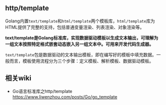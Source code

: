 ## http/template

Golang内置`text/template`和`html/template`两个模板库，`html/template`库为HTML提供了完整的支持，包括普通变量渲染、列表渲染、对象渲染等。

**text/template是Golang标准库，实现数据驱动模板以生成文本输出，可理解为一组文本按照特定格式嵌套动态嵌入另一组文本中。可用来开发代码生成器。**

`text/template`包是数据驱动的文本输出模板，即在编写好的模板中填充数据。一般而言，模板使用流程分为三个步骤：定义模板、解析模板、数据驱动模板。

## 相关wiki

- Go语言标准库之http/template https://www.liwenzhou.com/posts/Go/go_template